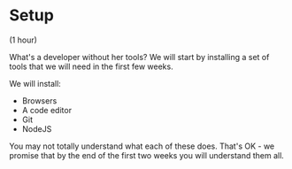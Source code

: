 # Setup

(1 hour)

What's a developer without her tools? We will start by installing a set of tools that we will need in the first
few weeks.

We will install:

* Browsers
* A code editor
* Git
* NodeJS

You may not totally understand what each of these does. That's OK - we promise that by the end of the first two weeks
you will understand them all.
